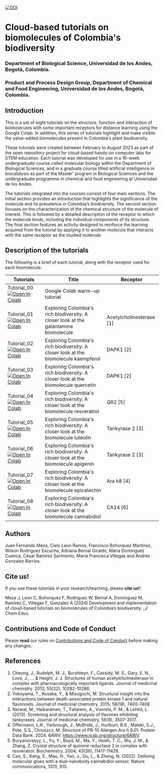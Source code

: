 [![DOI](https://zenodo.org/badge/812004900.svg)](https://zenodo.org/doi/10.5281/zenodo.12537290)
# Cloud-based tutorials on biomolecules of Colombia's biodiversity
### Department of Biological Science, Universidad de los Andes, Bogotá, Colombia.
### Product and Process Design Group, Department of Chemical and Food Engineering, Universidad de los Andes, Bogotá, Colombia.
##
## Introduction 
This is a set of eight tutorials on the structure, function and interaction of biomolecules with some important receptors for distance learning using the Google Colab. In addition, this series of tutorials highlight and make visible the value-added biomolecules present in Colombia's plant biodiversity.

These tutorials were created between February to August 2023 as part of the  open repository project for cloud-based hands-on computer labs for STEM education. Each tutorial was developed for use in a 16-week undergraduate course called molecular biology within the Department of Biological Sciences, and in a graduate course titled artificial intelligence in biocatalysis as part of the Master' program in Biological Sciences and the undergraduate programme in chemical and food engineering at Universdad de los Andes.

The tutorials integrated into the courses consist of four main sections. The initial section provides an introduction that highlights the significance of the molecule and its prevalence in Colombia’s biodiversity. The second section focuses on the characterization of the chemical structure of the molecule of interest. This is followed by a detailed description of the receptor to which the molecule binds, including the individual components of its structure. The final section features an activity designed to reinforce the learning acquired from the tutorial by applying it to another molecule that interacts with the same receptor as the studied molecule.

## Description of the tutorials

The following is a brief of each tutorial, along with the receptor used for each biomolecule.

| Tutorials | Title | Receptor |
|----------|-------|----------|
| Tutorial_00 [![Open In Colab](https://colab.research.google.com/assets/colab-badge.svg)](https://github.com/juferprada97/Cloud-based-tutorials-on-biomolecules-of-Colombia-s-biodiversity/blob/main/English_tutorials/Tutorial00_biomolecules.ipynb) | Google Colab warm-up tutorial |  |
| Tutorial_01 [![Open In Colab](https://colab.research.google.com/assets/colab-badge.svg)](https://github.com/juferprada97/Cloud-based-tutorials-on-biomolecules-of-Colombia-s-biodiversity/blob/main/English_tutorials/Tutorial01_biomolecules.ipynb) | Exploring Colombia's rich biodiversity: A closer look at the galantamine biomolecule | Acetylcholinesterase [1] |
| Tutorial_02 [![Open In Colab](https://colab.research.google.com/assets/colab-badge.svg)](https://github.com/juferprada97/Cloud-based-tutorials-on-biomolecules-of-Colombia-s-biodiversity/blob/main/English_tutorials/Tutorial02_biomolecules.ipynb) | Exploring Colombia's rich biodiversity: A closer look at the biomolecule kaempferol | DAPK1 [2] |
| Tutorial_03 [![Open In Colab](https://colab.research.google.com/assets/colab-badge.svg)](https://github.com/juferprada97/Cloud-based-tutorials-on-biomolecules-of-Colombia-s-biodiversity/blob/main/English_tutorials/Tutorial03_biomolecules.ipynb ) | Exploring Colombia's rich biodiversity: A closer look at the biomolecule quercetin | DAPK1 [2] |
| Tutorial_04 [![Open In Colab](https://colab.research.google.com/assets/colab-badge.svg)](https://github.com/juferprada97/Cloud-based-tutorials-on-biomolecules-of-Colombia-s-biodiversity/blob/main/English_tutorials/Tutorial04_biomolecules.ipynb) | Exploring Colombia's rich biodiversity: A closer look at the biomolecule resveratrol | QR2 [5]|
| Tutorial_05 [![Open In Colab](https://colab.research.google.com/assets/colab-badge.svg)](https://github.com/juferprada97/Cloud-based-tutorials-on-biomolecules-of-Colombia-s-biodiversity/blob/main/English_tutorials/Tutorial05_biomolecules.ipynb) | Exploring Colombia's rich biodiversity: A closer look at the biomolecule luteolin | Tankyrase 2 [3]|
| Tutorial_06 [![Open In Colab](https://colab.research.google.com/assets/colab-badge.svg)](https://github.com/juferprada97/Cloud-based-tutorials-on-biomolecules-of-Colombia-s-biodiversity/blob/main/English_tutorials/Tutorial06_biomolecules.ipynb) | Exploring Colombia's rich biodiversity: A closer look at the biomolecule apigenin | Tankyrase 2 [3]|
| Tutorial_07 [![Open In Colab](https://colab.research.google.com/assets/colab-badge.svg)](https://github.com/juferprada97/Cloud-based-tutorials-on-biomolecules-of-Colombia-s-biodiversity/blob/main/English_tutorials/Tutorial07_biomolecules.ipynb) | Exploring Colombia's rich biodiversity: A closer look at the biomolecule epicatechin | Ara h8 [4] |
| Tutorial_08 [![Open In Colab](https://colab.research.google.com/assets/colab-badge.svg)](https://github.com/juferprada97/Cloud-based-tutorials-on-biomolecules-of-Colombia-s-biodiversity/blob/main/English_tutorials/Tutorial08_metabolites.ipynb) | Exploring Colombia's rich biodiversity: A closer look at the biomolecule cannabidiol | CA14 [6]|



## Authors

Juan Fernando Meza, Cielo Leon Ramos, Francisco Bohorquez Martinez, Wilson Rodriguez Escucha, Adriana Bernal Giraldo, María Domínguez Cuenca, César Ramírez Sarmiento, María Francisca Villegas and Andrés Gonzalez Barrios.


## Cite us!

If you use these tutorials in your research/teaching, please **cite us!:**

Meza J, Leon C, Bohorquez F, Rodriguez W, Bernal A, Domínguez M, Ramírez C, Villegas F, Gonzalez A  (2024) Development and implementation of cloud-based tutorials on biomolecules of Colombia’s biodiversity. _J Chem Educ.

## Contributions and Code of Conduct

Please **read** our rules on [Contributions and Code of Conduct](https://github.com/juferprada97/Cloud-based-tutorials-on-biomolecules-of-Colombia-s-biodiversity/blob/main/Contributions.md) before making any changes.

## References
1. Cheung, J., Rudolph, M. J., Burshteyn, F., Cassidy, M. S., Gary, E. N., Love, J., ... & Height, J. J. Structures of human acetylcholinesterase in complex with pharmacologically important ligands. Journal of medicinal chemistry. 2012; 55(22), 10282-10286.
2. Yokoyama, T., Kosaka, Y., & Mizuguchi, M. Structural insight into the interactions between death-associated protein kinase 1 and natural flavonoids. Journal of medicinal chemistry. 2015; 58(18), 7400-7408.
3. Narwal, M., Haikarainen, T., Fallarero, A., Vuorela, P. M., & Lehtiö, L. (2013). Screening and structural analysis of flavones inhibiting tankyrases. Journal of medicinal chemistry, 56(9), 3507-3517.
4. Offermann, L.R., Yarbrough, J., McBride, J., Hurlburt, B.K., Maleki, S.J., Pote, S.S., Chruszcz, M. Structure of PR-10 Allergen Ara h 8.01. Protein Data Bank. 2024. 6AWV. https://www.rcsb.org/structure/6AWV.
5. Buryanovskyy, L., Fu, Y., Boyd, M., Ma, Y., Hsieh, T. C., Wu, J. M., & Zhang, Z. Crystal structure of quinone reductase 2 in complex with resveratrol. Biochemistry. 2004; 43(36), 11417-11426.
6.  Cao, S., Kang, S., Mao, H., Yao, J., Gu, L., & Zheng, N. (2022). Defining molecular glues with a dual-nanobody cannabidiol sensor. Nature communications, 13(1), 815.



